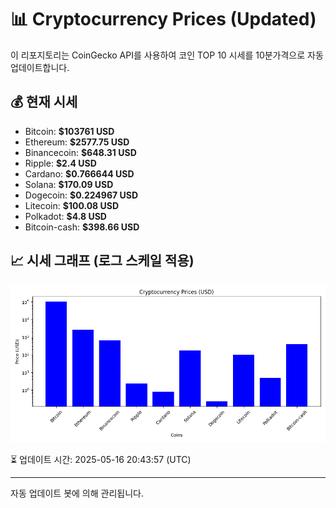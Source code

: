 
# 📊 Cryptocurrency Prices (Updated)

이 리포지토리는 CoinGecko API를 사용하여 코인 TOP 10 시세를 10분가격으로 자동 업데이트합니다.

## 💰 현재 시세
- Bitcoin: **$103761 USD**
- Ethereum: **$2577.75 USD**
- Binancecoin: **$648.31 USD**
- Ripple: **$2.4 USD**
- Cardano: **$0.766644 USD**
- Solana: **$170.09 USD**
- Dogecoin: **$0.224967 USD**
- Litecoin: **$100.08 USD**
- Polkadot: **$4.8 USD**
- Bitcoin-cash: **$398.66 USD**

## 📈 시세 그래프 (로그 스케일 적용)
![Crypto Prices](crypto_prices.png)

⏳ 업데이트 시간: 2025-05-16 20:43:57 (UTC)

---
자동 업데이트 봇에 의해 관리됩니다.
